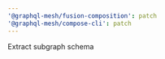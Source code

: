 ```yaml
---
'@graphql-mesh/fusion-composition': patch
'@graphql-mesh/compose-cli': patch
---
```


Extract subgraph schema
